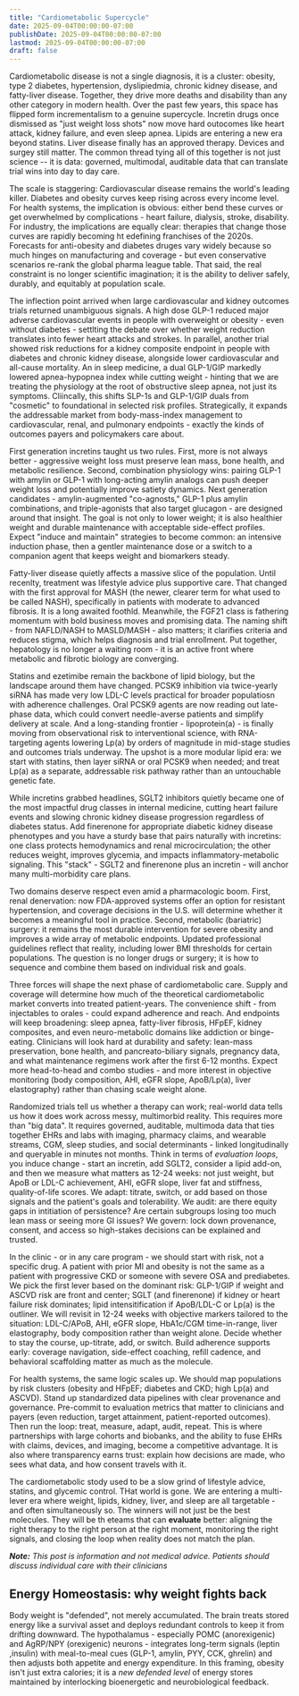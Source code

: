 ```yaml
---
title: "Cardiometabolic Supercycle"
date: 2025-09-04T00:00:00-07:00
publishDate: 2025-09-04T00:00:00-07:00
lastmod: 2025-09-04T00:00:00-07:00
draft: false
---
```



Cardiometabolic disease is not a single diagnosis, it is a cluster: obesity, type 2 diabetes, hypertension, dyslipiedmia, chronic kidney disease, and fatty-liver disease. Together, they drive more deaths and disability than any other category in modern health. Over the past few years, this space has flipped form incrementalism to a genuine supercycle. Incretin drugs once dismissed as "just weight loss shots" now move hard outocomes like heart attack, kidney failure, and even sleep apnea. Lipids are entering a new era beyond statins. Liver disease finally has an approved therapy. Devices and surgey still matter. The common thread tying all of this together is not just science -- it is data: governed, multimodal, auditable data that can translate trial wins into day to day care. 

The scale is staggering: Cardiovascular disease remains the world's leading killer. Diabetes and obesity curves keep rising across every income level. For health systems, the implication is obvious: either bend these curves or get overwhelmed by complications - heart failure, dialysis, stroke, disability. For industry, the implications are equally clear: therapies that change those curves are rapidly becoming ht edefining franchises of the 2020s. Forecasts for anti-obesity and diabetes druges vary widely because so much hinges on manufacturing and coverage - but even conservative scenarios re-rank the global pharma league table. That said, the real constraint is no longer scientific imagination; it is the ability to deliver safely, durably, and equitably at population scale. 

The inflection point arrived when large cardiovascular and kidney outcomes trials returned unambiguous signals. A high dose GLP-1 reduced major adverse cardiovascular events in people with overweight or obesity - even without diabetes - settlting the debate over whether weight reduction translates into fewer heart attacks and strokes. In parallel, another trial showed risk reductions for a kidney composite endpoint in people with diabetes and chronic kidney disease, alongside lower cardiovascular and all-cause mortality. An in sleep medicine, a dual GLP-1/GIP markedly lowered apnea-hypopnea index while cutting weight - hinting that we are treating the physiology at the root of obstructive sleep apnea, not just its symptoms. Cliincally, this shifts SLP-1s and GLP-1/GIP duals from "cosmetic" to foundational in selected risk profiles. Strategically, it expands the addressable market from body-mass-index management to cardiovascular, renal, and pulmonary endpoints - exactly the kinds of outcomes payers and policymakers care about.

First generation incretins taught us two rules. First, more is not always better - aggressive weight loss must preserve lean mass, bone health, and metabolic resilience. Second, combination physiology wins: pairing GLP-1 with amylin or GLP-1 with long-acting amylin analogs can push deeper weight loss and potentially improve satiety dynamics. Next generation candidates - amylin-augmented "co-agnosts," GLP-1 plus amylin combinations, and triple-agonists that also target glucagon - are designed around that insight. The goal is not only to lower weight; it is also healthier weight and durable maintenance with acceptable side-effect profiles. Expect "induce and maintain" strategies to become common: an intensive induction phase, then a gentler maintenance dose or a switch to a companion agent that keeps weight and biomarkers steady. 

Fatty-liver disease quietly affects a massive slice of the population. Until recenlty, treatment was lifestyle advice plus supportive care. That changed with the first approval for MASH (the newer, clearer term for what used to be called NASH), specifically in patients with moderate to advanced fibrosis. It is a long awaited foothld. Meanwhile, the FGF21 class is fathering momentum with bold business moves and promising data. The naming shift - from NAFLD/NASH to MASLD/MASH - also matters; it clarifies criteria and reduces stigma, which helps diagnosis and trial enrollment. Put together, hepatology is no longer a waiting room - it is an active front where metabolic and fibrotic biology are converging. 

Statins and ezetimibe remain the backbone of lipid biology, but the landscape around them have changed. PCSK9 inhibition via twice-yearly siRNA has made very low LDL-C levels practical for broader populatiosn with adherence challenges. Oral PCSK9 agents are now reading out late-phase data, which could convert needle-averse patients and simplify delivery at scale. And a long-standing frontier - lipoprotein(a) - is finally moving from observational risk to interventional science, with RNA-targeting agents lowering Lp(a) by orders of magnitude in mid-stage studies and outcomes trials underway. The upshot is a more modular lipid era: we start with statins, then layer siRNA or oral PCSK9 when needed; and treat Lp(a) as a separate, addressable risk pathway rather than an untouchable genetic fate. 

While incretins grabbed headlines, SGLT2 inhibitors quietly became one of the most impactful drug classes in internal medicine, cutting heart failure events and slowing chronic kidney disease progression regardless of diabetes status. Add finerenone for appropriate diabetic kidney disease phenotypes and you have a sturdy base that pairs naturally with incretins: one class protects hemodynamics and renal microcirculation; the other reduces weight, improves glycemia, and impacts inflammatory-metabolic signaling. This "stack" - SGLT2 and finerenone plus an incretin - will anchor many multi-morbidity care plans. 

Two domains deserve respect even amid a pharmacologic boom. First, renal denervation: now FDA-approved systems offer an option for resistant hypertension, and coverage decisions in the U.S. will determine whether it becomes a meaningful tool in practice. Second, metabolic (bariatric) surgery: it remains the most durable intervention for severe obesity and improves a wide array of metabolic endpoints. Updated professional guidelines reflect that reality, including lower BMI thresholds for certain populations. The question is no longer drugs or surgery; it is how to sequence and combine them based on individual risk and goals. 

Three forces will shape the next phase of cardiometabolic care. Supply and coverage will determine how much of the theoretical cardiometabolic market converts into treated patient-years. The convenience shift - from injectables to orales - could expand adherence and reach. And endpoints will keep broadening: sleep apnea, fatty-liver fibrosis, HFpEF, kidney composites, and even neuro-metabolic domains like addiction or binge-eating. Clinicians will look hard at durability and safety: lean-mass preservation, bone health, and pancreato-biliary signals, pregnancy data, and what maintenance regimens work after the first 6-12 months. Expect more head-to-head and combo studies - and more interest in objective monitoring (body composition, AHI, eGFR slope, ApoB/Lp(a), liver elastography) rather than chasing scale weight alone.

Randomized trials tell us whether a therapy can work; real-world data tells us how it does work across messy, multimorbid reality. This requires more than "big data". It requires governed, auditable, multimoda data that ties together EHRs and labs with imaging, pharmacy claims, and wearable streams, CGM, sleep studies, and social determinants - linked longitudinally and queryable in minutes not months. Think in terms of _evaluation loops_, you induce change - start an incretin, add SGLT2, consider a lipid add-on, and then we measure what matters as 12-24 weeks: not just weight, but ApoB or LDL-C achievement, AHI, eGFR slope, liver fat and stiffness, quality-of-life scores. We adapt: titrate, switch, or add based on those signals and the patient's goals and tolerability. We audit: are there equity gaps in intitiation of persistence? Are certain subgroups losing too much lean mass or seeing more GI issues? We govern: lock down provenance, consent, and access so high-stakes decisions can be explained and trusted. 

In the clinic - or in any care program - we should start with risk, not a specific drug. A patient with prior MI and obesity is not the same as a patient with progressive CKD or someone with severe OSA and prediabetes. We pick the first lever based on the dominant risk: GLP-1/GIP if weight and ASCVD risk are front and center; SGLT (and finerenone) if kidney or heart failure risk dominates; lipid intensitification if ApoB/LDL-C or Lp(a) is the outliner. We will revisit in 12-24 weeks with objective markers tailored to the situation: LDL-C/APoB, AHI, eGFR slope, HbA1c/CGM time-in-range, liver elastography, body composition rather than weight alone. Decide whether to stay the course, up-titrate, add, or switch. Build adherence supports early: coverage navigation, side-effect coaching, refill cadence, and behavioral scaffolding matter as much as the molecule.

For health systems, the same logic scales up. We should map populations by risk clusters (obesity and HFpEF; diabetes and CKD; high Lp(a) and ASCVD). Stand up standardized data pipelines with clear provenance and governance. Pre-commit to evaluation metrics that matter to clinicians and payers (even reduction, target attainment, patient-reported outcomes). Then run the loop: treat, measure, adapt, audit, repeat. This is where partnerships with large cohorts and biobanks, and the ability to fuse EHRs with claims, devices, and imaging, become a competitive advantage. It is also where transparency earns trust: explain how decisions are made, who sees what data, and how consent travels with it. 

The cardiometabolic stody used to be a slow grind of lifestyle advice, statins, and glycemic control. THat world is gone. We are entering a multi-lever era where weight, lipids, kidney, liver, and sleep are all targetable - and often simultaneously so. The winners will not just be the best molecules. They will be th eteams that can **evaluate** better: aligning the right therapy to the right person at the right moment, monitoring the right signals, and closing the loop when reality does not match the plan. 

_**Note:** This post is information and not medical advice. Patients should discuss individual care with their clinicians_

## Energy Homeostasis: why weight fights back

Body weight is "defended", not merely accumulated. The brain treats stored energy like a survival asset and deploys redundant controls to keep it from drifting downward. The hypothalamus - especially POMC (anorexigenic) and AgRP/NPY (orexigenic) neurons - integrates long-term signals (leptin ,insulin) with meal-to-meal cues (GLP-1, amylin, PYY, CCK, ghrelin) and then adjusts both appetite and energy expenditure. In this framing, obesity isn't just extra calories; it is a _new defended level_ of energy stores maintained by interlocking bioenergetic and neurobiological feedback. 